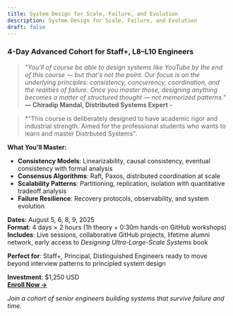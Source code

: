 ```yaml
---
title: System Design for Scale, Failure, and Evolution
description: System Design for Scale, Failure, and Evolution
draft: false
---
```

### 4-Day Advanced Cohort for Staff+, L8–L10 Engineers

> *"You'll of course be able to design systems like YouTube by the end of this course — but that's not the point. Our focus is on the underlying principles: consistency, concurrency, coordination, and the realities of failure. Once you master those, designing anything becomes a matter of structured thought — not memorized patterns."*  
> **— Chiradip Mandal, Distributed Systems Expert -**

> *"This course is deliberately designed to have academic rigor and industrial strength. Aimed for the professional students who wants to learn and master Distrbuted Systems".

**What You'll Master:**
- **Consistency Models**: Linearizability, causal consistency, eventual consistency with formal analysis
- **Consensus Algorithms**: Raft, Paxos, distributed coordination at scale
- **Scalability Patterns**: Partitioning, replication, isolation with quantitative tradeoff analysis
- **Failure Resilience**: Recovery protocols, observability, and system evolution

**Dates**: August 5, 6, 8, 9, 2025  
**Format**: 4 days × 2 hours (1h theory + 0:30m hands-on GitHub workshops)  
**Includes**: Live sessions, collaborative GitHub projects, lifetime alumni network, early access to *Designing Ultra-Large-Scale Systems* book

**Perfect for**: Staff+, Principal, Distinguished Engineers ready to move beyond interview patterns to principled system design

**Investment**: $1,250 USD  
[**Enroll Now →**](https://buy.stripe.com/aFa14n7uA0i7doW6IL0Ny01)

*Join a cohort of senior engineers building systems that survive failure and time.*